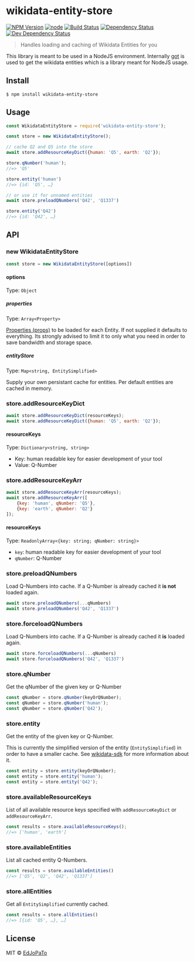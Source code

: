 # wikidata-entity-store

[![NPM Version](https://img.shields.io/npm/v/wikidata-entity-store.svg)](https://www.npmjs.com/package/wikidata-entity-store)
[![node](https://img.shields.io/node/v/wikidata-entity-store.svg)](https://www.npmjs.com/package/wikidata-entity-store)
[![Build Status](https://travis-ci.com/EdJoPaTo/wikidata-entity-store.svg?branch=master)](https://travis-ci.com/EdJoPaTo/wikidata-entity-store)
[![Dependency Status](https://david-dm.org/EdJoPaTo/wikidata-entity-store/status.svg)](https://david-dm.org/EdJoPaTo/wikidata-entity-store)
[![Dev Dependency Status](https://david-dm.org/EdJoPaTo/wikidata-entity-store/dev-status.svg)](https://david-dm.org/EdJoPaTo/wikidata-entity-store?type=dev)

> Handles loading and caching of Wikidata Entities for you

This library is meant to be used in a NodeJS environment.
Internally [got](https://github.com/sindresorhus/got) is used to get the wikidata entities which is a library meant for NodeJS usage.


## Install

```
$ npm install wikidata-entity-store
```


## Usage

```js
const WikidataEntityStore = require('wikidata-entity-store');

const store = new WikidataEntityStore();

// cache Q2 and Q5 into the store
await store.addResourceKeyDict({human: 'Q5', earth: 'Q2'});

store.qNumber('human');
//=> 'Q5'

store.entity('human')
//=> {id: 'Q5', …}

// or use it for unnamed entities
await store.preloadQNumbers('Q42', 'Q1337')

store.entity('Q42')
//=> {id: 'Q42', …}
```


## API

### new WikidataEntityStore
```js
const store = new WikidataEntityStore([options])
```

#### options

Type: `Object`

##### properties

Type: `Array<Property>`

[Properties (props)](https://www.wikidata.org/w/api.php?action=help&modules=wbgetentities) to be loaded for each Entity.
If not supplied it defaults to everything.
Its strongly advised to limit it to only what you need in order to save bandwidth and storage space.

##### entityStore

Type: `Map<string, EntitySimplified>`

Supply your own persistant cache for entities.
Per default entities are cached in memory.


### store.addResourceKeyDict

```js
await store.addResourceKeyDict(resourceKeys);
await store.addResourceKeyDict({human: 'Q5', earth: 'Q2'});
```

#### resourceKeys

Type: `Dictionary<string, string>`

- Key: human readable key for easier development of your tool
- Value: Q-Number


### store.addResourceKeyArr

```js
await store.addResourceKeyArr(resourceKeys);
await store.addResourceKeyArr([
	{key: 'human', qNumber: 'Q5'},
	{key: 'earth', qNumber: 'Q2'}
]);
```

#### resourceKeys

Type: `ReadonlyArray<{key: string; qNumber: string}>`

- `key`: human readable key for easier development of your tool
- `qNumber`: Q-Number


### store.preloadQNumbers

Load Q-Numbers into cache. If a Q-Number is already cached it **is not** loaded again.

```js
await store.preloadQNumbers(...qNumbers)
await store.preloadQNumbers('Q42', 'Q1337')
```


### store.forceloadQNumbers

Load Q-Numbers into cache. If a Q-Number is already cached it **is** loaded again.

```js
await store.forceloadQNumbers(...qNumbers)
await store.forceloadQNumbers('Q42', 'Q1337')
```


### store.qNumber

Get the qNumber of the given key or Q-Number

```js
const qNumber = store.qNumber(keyOrQNumber);
const qNumber = store.qNumber('human');
const qNumber = store.qNumber('Q42');
```


### store.entity

Get the entity of the given key or Q-Number.

This is currently the simplified version of the entity (`EntitySimplified`) in order to have a smaller cache.
See [wikidata-sdk](https://github.com/maxlath/wikidata-sdk) for more information about it.

```js
const entity = store.entity(keyOrQNumber);
const entity = store.entity('human');
const entity = store.entity('Q42');
```


### store.availableResourceKeys

List of all available resource keys specified with `addResourceKeyDict` or `addResourceKeyArr`.

```js
const results = store.availableResourceKeys();
//=> ['human', 'earth']
```


### store.availableEntities

List all cached entity Q-Numbers.

```js
const results = store.availableEntities()
//=> ['Q5', 'Q2', 'Q42', 'Q1337']
```


### store.allEntities

Get all `EntitySimplified` currently cached.

```js
const results = store.allEntities()
//=> [{id: 'Q5', …}, …]
```

## License

MIT © [EdJoPaTo](https://github.com/EdJoPaTo)
